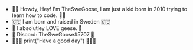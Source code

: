 - 👋🏼 Howdy, Hey! I'm TheSweGoose, I am just a kid born in 2010 trying to learn how to code. 👋🏼
- 🇸🇪 I am born and raised in Sweden 🇸🇪
- 🦢 I absolutley LOVE geese. 🦢
- 💙 Discord: TheSweGoose#5707 💙
- 👨🏼‍💻 print("Have a good day") 👨🏼‍💻
